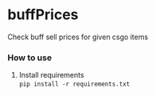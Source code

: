 # buffPrices
Check buff sell prices for given csgo items
### How to use
1. Install requirements </br>
`
    pip install -r requirements.txt
`
